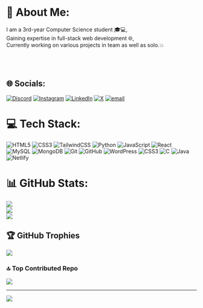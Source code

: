 # 💫 About Me:
I am a 3rd-year Computer Science student 🎓💻,<br>Gaining expertise in full-stack web development 🌐,<br>Currently working on various projects in team as well as solo.💥<br><br><br><br>


## 🌐 Socials:
[![Discord](https://img.shields.io/badge/Discord-%237289DA.svg?logo=discord&logoColor=white)](https://discord.gg/4zzKR4Gw) [![Instagram](https://img.shields.io/badge/Instagram-%23E4405F.svg?logo=Instagram&logoColor=white)](https://instagram.com/__ankit_singh23) [![LinkedIn](https://img.shields.io/badge/LinkedIn-%230077B5.svg?logo=linkedin&logoColor=white)](https://linkedin.com/in/ankit101104) [![X](https://img.shields.io/badge/X-black.svg?logo=X&logoColor=white)](https://x.com/Ankitsingh2310) [![email](https://img.shields.io/badge/Email-D14836?logo=gmail&logoColor=white)](mailto:as23022004@gmail.com) 

# 💻 Tech Stack:
![HTML5](https://img.shields.io/badge/html5-%23E34F26.svg?style=for-the-badge&logo=html5&logoColor=white) ![CSS3](https://img.shields.io/badge/css3-%231572B6.svg?style=for-the-badge&logo=css3&logoColor=white) ![TailwindCSS](https://img.shields.io/badge/tailwindcss-%2338B2AC.svg?style=for-the-badge&logo=tailwind-css&logoColor=white) ![Python](https://img.shields.io/badge/python-3670A0?style=for-the-badge&logo=python&logoColor=ffdd54) ![JavaScript](https://img.shields.io/badge/javascript-%23323330.svg?style=for-the-badge&logo=javascript&logoColor=%23F7DF1E) ![React](https://img.shields.io/badge/react-%2320232a.svg?style=for-the-badge&logo=react&logoColor=%2361DAFB) ![MySQL](https://img.shields.io/badge/mysql-4479A1.svg?style=for-the-badge&logo=mysql&logoColor=white) ![MongoDB](https://img.shields.io/badge/MongoDB-%234ea94b.svg?style=for-the-badge&logo=mongodb&logoColor=white) ![Git](https://img.shields.io/badge/git-%23F05033.svg?style=for-the-badge&logo=git&logoColor=white) ![GitHub](https://img.shields.io/badge/github-%23121011.svg?style=for-the-badge&logo=github&logoColor=white) ![WordPress](https://img.shields.io/badge/WordPress-%23117AC9.svg?style=for-the-badge&logo=WordPress&logoColor=white) ![CSS3](https://img.shields.io/badge/css3-%231572B6.svg?style=for-the-badge&logo=css3&logoColor=white) ![C](https://img.shields.io/badge/c-%2300599C.svg?style=for-the-badge&logo=c&logoColor=white) ![Java](https://img.shields.io/badge/java-%23ED8B00.svg?style=for-the-badge&logo=openjdk&logoColor=white) ![Netlify](https://img.shields.io/badge/netlify-%23000000.svg?style=for-the-badge&logo=netlify&logoColor=#00C7B7)
# 📊 GitHub Stats:
![](https://github-readme-stats.vercel.app/api?username=Ankit101104&theme=blue_navy&hide_border=false&include_all_commits=true&count_private=true)<br/>
![](https://github-readme-streak-stats.herokuapp.com/?user=Ankit101104&theme=blue_navy&hide_border=false)<br/>
![](https://github-readme-stats.vercel.app/api/top-langs/?username=Ankit101104&theme=blue_navy&hide_border=false&include_all_commits=true&count_private=true&layout=compact)

## 🏆 GitHub Trophies
![](https://github-profile-trophy.vercel.app/?username=Ankit101104&theme=radical&no-frame=false&no-bg=true&margin-w=4)

### 🔝 Top Contributed Repo
![](https://github-contributor-stats.vercel.app/api?username=Ankit101104&limit=5&theme=dark&combine_all_yearly_contributions=true)

---
[![](https://visitcount.itsvg.in/api?id=Ankit101104&icon=0&color=0)](https://visitcount.itsvg.in)

<!-- Proudly created with GPRM ( https://gprm.itsvg.in ) -->